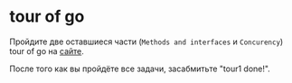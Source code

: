 # tour of go

Пройдите две оставшиеся части (`Methods and interfaces` и `Concurency`) tour of go на [сайте](https://tour.golang.org/list).

После того как вы пройдёте все задачи, засабмитьте "tour1 done!".
